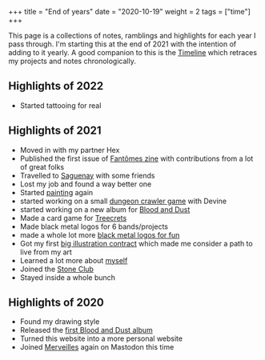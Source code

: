 +++
title = "End of years"
date = "2020-10-19"
weight = 2
tags = ["time"]
+++

This page is a collections of notes, ramblings and highlights for each year I pass through. I'm starting this at the end of 2021 with the intention of adding to it yearly. A good companion to this is the [Timeline](/timeline) which retraces my projects and notes chronologically.

## Highlights of 2022
- Started tattooing for real

## Highlights of 2021
- Moved in with my partner Hex
- Published the first issue of [Fantômes zine](https://fantomeszine.com/issues/issue-1/) with contributions from a lot of great folks
- Travelled to [Saguenay](/works/photo/saguenay/) with some friends
- Lost my job and found a way better one
- Started [painting](/works/illustration/sun-invocation/) again
- started working on a small [dungeon crawler game](https://merveilles.town/web/statuses/107408570104961661) with Devine
- started working on a new album for [Blood and Dust](https://blood-and-dust.com/)
- Made a card game for [Treecrets](/works/illustration/treecrets/)
- Made black metal logos for 6 bands/projects
- made a whole lot more [black metal logos for fun](/works/lettering/black-metal-december-2021/)
- Got my first [big illustration contract](/works/illustration/dark-folklore-for-disturbia/) which made me consider a path to live from my art
- Learned a lot more about [myself](/folklore/way-of-life/)
- Joined the [Stone Club](https://stoneclub.rocks/join)
- Stayed inside a whole bunch

## Highlights of 2020
- Found my drawing style
- Released the [first Blood and Dust album](https://blood-and-dust.bandcamp.com/album/rites-of-blood-and-dust)
- Turned this website into a more personal website
- Joined [Merveilles](https://merveilles.town/) again on Mastodon this time
